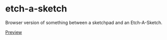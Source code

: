 # etch-a-sketch
Browser version of something between a sketchpad and an Etch-A-Sketch.


[Preview](https://adrianbravomr.github.io/etch-a-sketch/)
